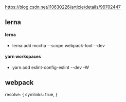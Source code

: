 https://blog.csdn.net/i10630226/article/details/99702447

## lerna

#### lerna

- lerna add mocha --scope webpack-tool --dev

#### yarn workspaces

- yarn add eslint-config-eslint --dev -W

## webpack

resolve: {
  symlinks: true,
}